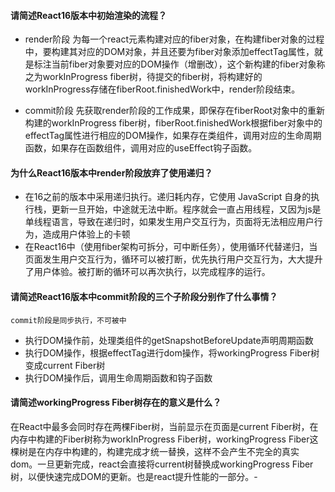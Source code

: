 #### 请简述React16版本中初始渲染的流程？
- render阶段 为每一个react元素构建对应的fiber对象，在构建fiber对象的过程中，要构建其对应的DOM对象，并且还要为fiber对象添加effectTag属性，就是标注当前fiber对象要对应的DOM操作（增删改），这个新构建的fiber对象称之为workInProgress fiber树，待提交的fiber树，将构建好的workInProgress存储在fiberRoot.finishedWork中，render阶段结束。

- commit阶段 先获取render阶段的工作成果，即保存在fiberRoot对象中的重新构建的workInProgress fiber树，fiberRoot.finishedWork根据fiber对象中的effectTag属性进行相应的DOM操作，如果存在类组件，调用对应的生命周期函数，如果存在函数组件，调用对应的useEffect钩子函数。

#### 为什么React16版本中render阶段放弃了使用递归？
- 在16之前的版本中采用递归执行。递归耗内存，它使用 JavaScript 自身的执行栈，更新一旦开始，中途就无法中断。程序就会一直占用线程，又因为js是单线程语言，导致在递归时，如果发生用户交互行为，页面将无法相应用户行为，造成用户体验上的卡顿
- 在React16中（使用fiber架构可拆分，可中断任务），使用循环代替递归，当页面发生用户交互行为，循环可以被打断，优先执行用户交互行为，大大提升了用户体验。被打断的循环可以再次执行，以完成程序的运行。

#### 请简述React16版本中commit阶段的三个子阶段分别作了什么事情？
  `commit阶段是同步执行，不可被中`
- 执行DOM操作前，处理类组件的getSnapshotBeforeUpdate声明周期函数
- 执行DOM操作，根据effectTag进行dom操作，将workingProgress Fiber树变成current Fiber树
- 执行DOM操作后，调用生命周期函数和钩子函数

#### 请简述workingProgress Fiber树存在的意义是什么？
​在React中最多会同时存在两棵Fiber树，当前显示在页面是current Fiber树，在内存中构建的Fiber树称为workInProgress Fiber树，workingProgress Fiber这棵树是在内存中构建的，构建完成才统一替换，这样不会产生不完全的真实dom。一旦更新完成，react会直接将current树替换成workingProgress Fiber树，以便快速完成DOM的更新。也是react提升性能的一部分。-